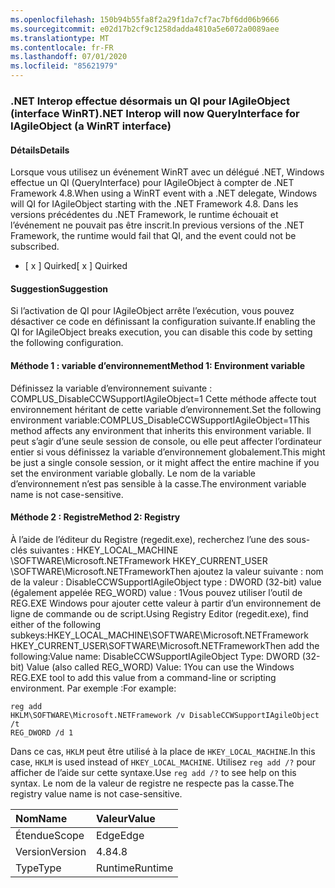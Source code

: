 ```yaml
---
ms.openlocfilehash: 150b94b55fa8f2a29f1da7cf7ac7bf6dd06b9666
ms.sourcegitcommit: e02d17b2cf9c1258dadda4810a5e6072a0089aee
ms.translationtype: MT
ms.contentlocale: fr-FR
ms.lasthandoff: 07/01/2020
ms.locfileid: "85621979"
---
```

### <a name="net-interop-will-now-queryinterface-for-iagileobject-a-winrt-interface"></a><span data-ttu-id="465f0-101">.NET Interop effectue désormais un QI pour IAgileObject (interface WinRT)</span><span class="sxs-lookup"><span data-stu-id="465f0-101">.NET Interop will now QueryInterface for IAgileObject (a WinRT interface)</span></span>

#### <a name="details"></a><span data-ttu-id="465f0-102">Détails</span><span class="sxs-lookup"><span data-stu-id="465f0-102">Details</span></span>

<span data-ttu-id="465f0-103">Lorsque vous utilisez un événement WinRT avec un délégué .NET, Windows effectue un QI (QueryInterface) pour IAgileObject à compter de .NET Framework 4.8.</span><span class="sxs-lookup"><span data-stu-id="465f0-103">When using a WinRT event with a .NET delegate, Windows will QI for IAgileObject starting with the .NET Framework 4.8.</span></span>  <span data-ttu-id="465f0-104">Dans les versions précédentes du .NET Framework, le runtime échouait et l’événement ne pouvait pas être inscrit.</span><span class="sxs-lookup"><span data-stu-id="465f0-104">In previous versions of the .NET Framework, the runtime would fail that QI, and the event could not be subscribed.</span></span><ul><li><span data-ttu-id="465f0-105">[ x ] Quirked</span><span class="sxs-lookup"><span data-stu-id="465f0-105">[ x ] Quirked</span></span></li></ul>

#### <a name="suggestion"></a><span data-ttu-id="465f0-106">Suggestion</span><span class="sxs-lookup"><span data-stu-id="465f0-106">Suggestion</span></span>

<span data-ttu-id="465f0-107">Si l’activation de QI pour IAgileObject arrête l’exécution, vous pouvez désactiver ce code en définissant la configuration suivante.</span><span class="sxs-lookup"><span data-stu-id="465f0-107">If enabling the QI for IAgileObject breaks execution, you can disable this code by setting the following configuration.</span></span> <h4><span data-ttu-id="465f0-108">Méthode 1 : variable d’environnement</span><span class="sxs-lookup"><span data-stu-id="465f0-108">Method 1: Environment variable</span></span></h4> <span data-ttu-id="465f0-109">Définissez la variable d’environnement suivante : COMPLUS_DisableCCWSupportIAgileObject=1 Cette méthode affecte tout environnement héritant de cette variable d’environnement.</span><span class="sxs-lookup"><span data-stu-id="465f0-109">Set the following environment variable:COMPLUS_DisableCCWSupportIAgileObject=1This method affects any environment that inherits this environment variable.</span></span> <span data-ttu-id="465f0-110">Il peut s’agir d’une seule session de console, ou elle peut affecter l’ordinateur entier si vous définissez la variable d’environnement globalement.</span><span class="sxs-lookup"><span data-stu-id="465f0-110">This might be just a single console session, or it might affect the entire machine if you set the environment variable globally.</span></span> <span data-ttu-id="465f0-111">Le nom de la variable d’environnement n’est pas sensible à la casse.</span><span class="sxs-lookup"><span data-stu-id="465f0-111">The environment variable name is not case-sensitive.</span></span> <h4><span data-ttu-id="465f0-112">Méthode 2 : Registre</span><span class="sxs-lookup"><span data-stu-id="465f0-112">Method 2: Registry</span></span></h4> <span data-ttu-id="465f0-113">À l’aide de l’éditeur du Registre (regedit.exe), recherchez l’une des sous-clés suivantes : HKEY_LOCAL_MACHINE \SOFTWARE\Microsoft.NETFramework HKEY_CURRENT_USER \SOFTWARE\Microsoft.NETFrameworkThen ajoutez la valeur suivante : nom de la valeur : DisableCCWSupportIAgileObject type : DWORD (32-bit) value (également appelée REG_WORD) value : 1Vous pouvez utiliser l’outil de REG.EXE Windows pour ajouter cette valeur à partir d’un environnement de ligne de commande ou de script.</span><span class="sxs-lookup"><span data-stu-id="465f0-113">Using Registry Editor (regedit.exe), find either of the following subkeys:HKEY_LOCAL_MACHINE\SOFTWARE\Microsoft.NETFramework HKEY_CURRENT_USER\SOFTWARE\Microsoft.NETFrameworkThen add the following:Value name: DisableCCWSupportIAgileObject Type: DWORD (32-bit) Value (also called REG_WORD) Value: 1You can use the Windows REG.EXE tool to add this value from a command-line or scripting environment.</span></span> <span data-ttu-id="465f0-114">Par exemple :</span><span class="sxs-lookup"><span data-stu-id="465f0-114">For example:</span></span><pre><code class="lang-console">reg add HKLM\SOFTWARE\Microsoft\.NETFramework /v DisableCCWSupportIAgileObject /t REG_DWORD /d 1&#13;&#10;</code></pre><span data-ttu-id="465f0-115">Dans ce cas, <code>HKLM</code> peut être utilisé à la place de <code>HKEY_LOCAL_MACHINE</code>.</span><span class="sxs-lookup"><span data-stu-id="465f0-115">In this case, <code>HKLM</code> is used instead of <code>HKEY_LOCAL_MACHINE</code>.</span></span> <span data-ttu-id="465f0-116">Utilisez <code>reg add /?</code> pour afficher de l’aide sur cette syntaxe.</span><span class="sxs-lookup"><span data-stu-id="465f0-116">Use <code>reg add /?</code> to see help on this syntax.</span></span> <span data-ttu-id="465f0-117">Le nom de la valeur de registre ne respecte pas la casse.</span><span class="sxs-lookup"><span data-stu-id="465f0-117">The registry value name is not case-sensitive.</span></span>

| <span data-ttu-id="465f0-118">Nom</span><span class="sxs-lookup"><span data-stu-id="465f0-118">Name</span></span>    | <span data-ttu-id="465f0-119">Valeur</span><span class="sxs-lookup"><span data-stu-id="465f0-119">Value</span></span>       |
|:--------|:------------|
| <span data-ttu-id="465f0-120">Étendue</span><span class="sxs-lookup"><span data-stu-id="465f0-120">Scope</span></span>   |<span data-ttu-id="465f0-121">Edge</span><span class="sxs-lookup"><span data-stu-id="465f0-121">Edge</span></span>|
|<span data-ttu-id="465f0-122">Version</span><span class="sxs-lookup"><span data-stu-id="465f0-122">Version</span></span>|<span data-ttu-id="465f0-123">4.8</span><span class="sxs-lookup"><span data-stu-id="465f0-123">4.8</span></span>|
|<span data-ttu-id="465f0-124">Type</span><span class="sxs-lookup"><span data-stu-id="465f0-124">Type</span></span>|<span data-ttu-id="465f0-125">Runtime</span><span class="sxs-lookup"><span data-stu-id="465f0-125">Runtime</span></span>|
